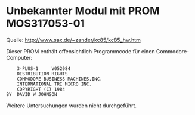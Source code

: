 # Unbekannter Modul mit PROM MOS317053-01

Quelle: 
http://www.sax.de/~zander/kc85/kc85_hw.htm

Dieser PROM enthält offensichtlich Programmcode für einen Commodore-Computer:
```
    3-PLUS-1     V052084
    DISTRIBUTION RIGHTS
    COMMODORE BUSINESS MACHINES,INC.
    INTERNATIONAL TRI MICRO INC.
    COPYRIGHT (C) 1984
BY  DAVID W JOHNSON
```

Weitere Untersuchungen wurden nicht durchgeführt.
